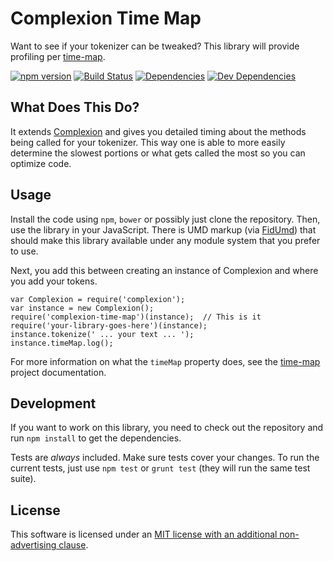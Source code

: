 Complexion Time Map
===================

Want to see if your tokenizer can be tweaked?  This library will provide profiling per [time-map].

[![npm version][npm-badge]][npm-link]
[![Build Status][travis-badge]][travis-link]
[![Dependencies][dependencies-badge]][dependencies-link]
[![Dev Dependencies][devdependencies-badge]][devdependencies-link]


What Does This Do?
------------------

It extends [Complexion] and gives you detailed timing about the methods being called for your tokenizer.  This way one is able to more easily determine the slowest portions or what gets called the most so you can optimize code.


Usage
-----

Install the code using `npm`, `bower` or possibly just clone the repository.  Then, use the library in your JavaScript.  There is UMD markup (via [FidUmd]) that should make this library available under any module system that you prefer to use.

Next, you add this between creating an instance of Complexion and where you add your tokens.

    var Complexion = require('complexion');
    var instance = new Complexion();
    require('complexion-time-map')(instance);  // This is it
    require('your-library-goes-here')(instance);
    instance.tokenize(' ... your text ... ');
    instance.timeMap.log();

For more information on what the `timeMap` property does, see the [time-map] project documentation.


Development
-----------

If you want to work on this library, you need to check out the repository and run `npm install` to get the dependencies.

Tests are *always* included.  Make sure tests cover your changes.  To run the current tests, just use `npm test` or `grunt test` (they will run the same test suite).


License
-------

This software is licensed under an [MIT license with an additional non-advertising clause](LICENSE.md).

[Complexion]: https://github.com/tests-always-included/complexion
[dependencies-badge]: https://img.shields.io/david/tests-always-included/complexion-time-map.svg
[dependencies-link]: https://david-dm.org/tests-always-included/complexion-time-map
[devdependencies-badge]: https://img.shields.io/david/dev/tests-always-included/complexion-time-map.svg
[devdependencies-link]: https://david-dm.org/tests-always-included/complexion-time-map#info=devDependencies
[FidUmd]: https://github.com/fidian/fid-umd/
[LICENSE]: LICENSE.md
[npm-badge]: https://img.shields.io/npm/v/complexion-time-map.svg
[npm-link]: https://npmjs.org/package/complexion-time-map
[time-map]: https://github.com/tests-always-included/time-map
[travis-badge]: https://img.shields.io/travis/tests-always-included/complexion-time-map/master.svg
[travis-link]: http://travis-ci.org/tests-always-included/complexion-time-map

